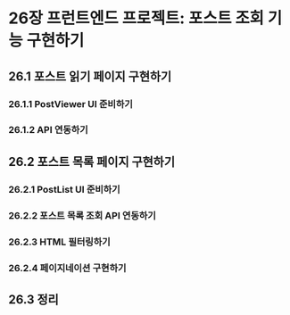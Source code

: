 # 26장 프런트엔드 프로젝트: 포스트 조회 기능 구현하기


## 26.1 포스트 읽기 페이지 구현하기
### 26.1.1 PostViewer UI 준비하기
### 26.1.2 API 연동하기


## 26.2 포스트 목록 페이지 구현하기
### 26.2.1 PostList UI 준비하기
### 26.2.2 포스트 목록 조회 API 연동하기
### 26.2.3 HTML 필터링하기
### 26.2.4 페이지네이션 구현하기


## 26.3 정리
